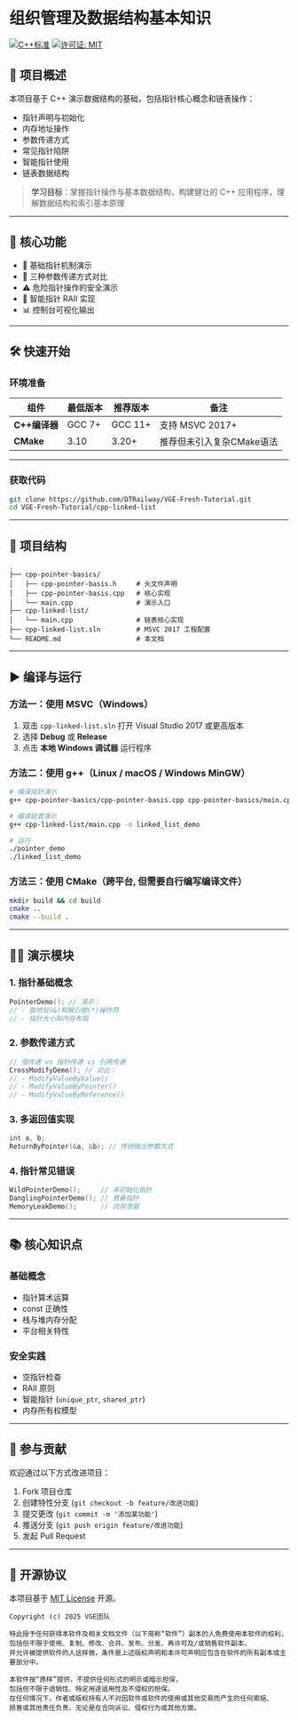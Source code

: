 # 组织管理及数据结构基本知识

[![C++标准](https://img.shields.io/badge/C++-11/17/20-blue.svg)](https://isocpp.org/)
[![许可证: MIT](https://img.shields.io/badge/License-MIT-blue)](https://opensource.org/licenses/MIT)

## 📖 项目概述

本项目基于 C++ 演示数据结构的基础，包括指针核心概念和链表操作：
- 指针声明与初始化
- 内存地址操作
- 参数传递方式
- 常见指针陷阱
- 智能指针使用
- 链表数据结构

> **学习目标**：掌握指针操作与基本数据结构，构建健壮的 C++ 应用程序，理解数据结构和索引基本原理

---

## 🌟 核心功能

- 🧠 基础指针机制演示
- 🔄 三种参数传递方式对比
- ⚠️ 危险指针操作的安全演示
- 🤖 智能指针 RAII 实现
- 📊 控制台可视化输出

---

## 🛠️ 快速开始

### 环境准备

| 组件         | 最低版本   | 推荐版本   | 备注               |
|--------------|------------|------------|------------------|
| **C++编译器**| GCC 7+     | GCC 11+    | 支持 MSVC 2017+    |
| **CMake**    | 3.10       | 3.20+      | 推荐但未引入复杂CMake语法 |

---

### 获取代码
```bash
git clone https://github.com/DTRailway/VGE-Fresh-Tutorial.git
cd VGE-Fresh-Tutorial/cpp-linked-list
```

---

## 📂 项目结构
```
.
├── cpp-pointer-basics/
│   ├── cpp-pointer-basis.h     # 头文件声明
│   ├── cpp-pointer-basis.cpp   # 核心实现
│   └── main.cpp                # 演示入口
├── cpp-linked-list/
│   └── main.cpp                # 链表核心实现
├── cpp-linked-list.sln         # MSVC 2017 工程配置
└── README.md                   # 本文档
```

---

## ▶️ 编译与运行

### 方法一：使用 MSVC（Windows）
1. 双击 `cpp-linked-list.sln` 打开 Visual Studio 2017 或更高版本
2. 选择 **Debug** 或 **Release**
3. 点击 **本地 Windows 调试器** 运行程序

### 方法二：使用 g++（Linux / macOS / Windows MinGW）
```bash
# 编译指针演示
g++ cpp-pointer-basics/cpp-pointer-basis.cpp cpp-pointer-basics/main.cpp -o pointer_demo

# 编译链表演示
g++ cpp-linked-list/main.cpp -o linked_list_demo

# 运行
./pointer_demo
./linked_list_demo
```

### 方法三：使用 CMake（跨平台, 但需要自行编写编译文件）
```bash
mkdir build && cd build
cmake ..
cmake --build .
```

---

## 🧑‍🏫 演示模块

### 1. 指针基础概念
```cpp
PointerDemo(); // 演示：
// - 取地址(&)和解引用(*)操作符
// - 指针大小和内存布局
```

### 2. 参数传递方式
```cpp
// 值传递 vs 指针传递 vs 引用传递
CrossModifyDemo(); // 对比：
// - ModifyValueByValue()
// - ModifyValueByPointer()
// - ModifyValueByReference()
```

### 3. 多返回值实现
```cpp
int a, b;
ReturnByPointer(&a, &b); // 传统输出参数方式
```

### 4. 指针常见错误
```cpp
WildPointerDemo();     // 未初始化指针
DanglingPointerDemo(); // 悬垂指针
MemoryLeakDemo();      // 内存泄漏
```

---

## 📚 核心知识点

### 基础概念
- 指针算术运算
- const 正确性
- 栈与堆内存分配
- 平台相关特性

### 安全实践
- 空指针检查
- RAII 原则
- 智能指针 (`unique_ptr`, `shared_ptr`)
- 内存所有权模型

---

## 🤝 参与贡献

欢迎通过以下方式改进项目：

1. Fork 项目仓库
2. 创建特性分支 (`git checkout -b feature/改进功能`)
3. 提交更改 (`git commit -m '添加某功能'`)
4. 推送分支 (`git push origin feature/改进功能`)
5. 发起 Pull Request

---

## 📜 开源协议

本项目基于 [MIT License](https://opensource.org/licenses/MIT) 开源。

```
Copyright (c) 2025 VGE团队

特此授予任何获得本软件及相关文档文件（以下简称“软件”）副本的人免费使用本软件的权利，
包括但不限于使用、复制、修改、合并、发布、分发、再许可及/或销售软件副本，
并允许被提供软件的人这样做，条件是上述版权声明和本许可声明应包含在软件的所有副本或主要部分中。

本软件按“原样”提供，不提供任何形式的明示或暗示担保，
包括但不限于适销性、特定用途适用性及不侵权的担保。
在任何情况下，作者或版权持有人不对因软件或软件的使用或其他交易而产生的任何索赔、
损害或其他责任负责，无论是在合同诉讼、侵权行为或其他方面。
```
